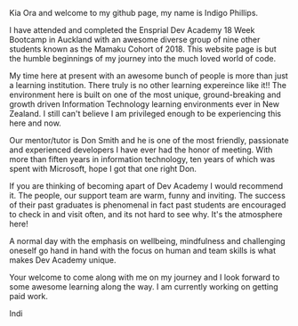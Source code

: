 Kia Ora and welcome to my github page, my name is Indigo Phillips.

I have attended and completed the Ensprial Dev Academy 18 Week Bootcamp in Auckland with an awesome diverse group of nine other students known as the Mamaku Cohort of 2018.  This website page is but the humble beginnings of my journey into the much loved world of code.  

My time here at present with an awesome bunch of people is more than just a learning institution. There truly is no other learning expereince like it!! The environment here is built on one of the most unique, ground-breaking and growth driven Information Technology learning environments ever in New Zealand. I still can't believe I am privileged enough to be experiencing this here and now.  

Our mentor/tutor is Don Smith and he is one of the most friendly, passionate and experienced developers I have ever had the honor of meeting. With more than fiften years in information technology, ten years of which was spent with Microsoft, hope I got that one right Don.

If you are thinking of becoming apart of Dev Academy I would recommend it. The people, our support team are warm, funny and inviting. The success of their past graduates is phenomenal in fact past students are encouraged to check in and visit often, and its not hard to see why. It's the atmosphere here! 

A normal day with the emphasis on wellbeing, mindfulness and challenging oneself go hand in hand with the focus on human and team skills is what makes Dev Academy unique.

Your welcome to come along with me on my journey and I look forward to some awesome learning along the way. I am currently working on getting paid work.

Indi
